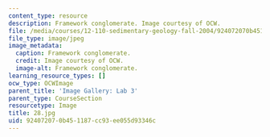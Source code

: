```yaml
---
content_type: resource
description: Framework conglomerate. Image courtesy of OCW.
file: /media/courses/12-110-sedimentary-geology-fall-2004/924072070b451187cc93ee055d93346c_28.jpg
file_type: image/jpeg
image_metadata:
  caption: Framework conglomerate.
  credit: Image courtesy of OCW.
  image-alt: Framework conglomerate.
learning_resource_types: []
ocw_type: OCWImage
parent_title: 'Image Gallery: Lab 3'
parent_type: CourseSection
resourcetype: Image
title: 28.jpg
uid: 92407207-0b45-1187-cc93-ee055d93346c
---
```

